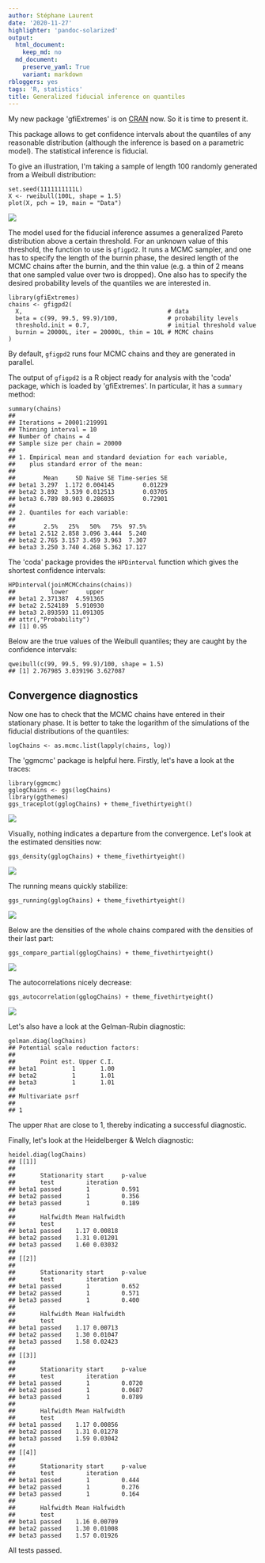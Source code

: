 ```yaml
---
author: Stéphane Laurent
date: '2020-11-27'
highlighter: 'pandoc-solarized'
output:
  html_document:
    keep_md: no
  md_document:
    preserve_yaml: True
    variant: markdown
rbloggers: yes
tags: 'R, statistics'
title: Generalized fiducial inference on quantiles
---
```


My new package 'gfiExtremes' is on
[CRAN](https://cran.r-project.org/web/packages/gfiExtremes/index.html)
now. So it is time to present it.

This package allows to get confidence intervals about the quantiles of
any reasonable distribution (although the inference is based on a
parametric model). The statistical inference is fiducial.

To give an illustration, I'm taking a sample of length 100 randomly
generated from a Weibull distribution:

``` {.r}
set.seed(1111111111L)
X <- rweibull(100L, shape = 1.5)
plot(X, pch = 19, main = "Data")
```

![](./figures/gfiExtremes-weibullSample-1.png)

The model used for the fiducial inference assumes a generalized Pareto
distribution above a certain threshold. For an unknown value of this
threshold, the function to use is `gfigpd2`. It runs a MCMC sampler, and
one has to specify the length of the burnin phase, the desired length of
the MCMC chains after the burnin, and the thin value (e.g. a thin of 2
means that one sampled value over two is dropped). One also has to
specify the desired probability levels of the quantiles we are
interested in.

``` {.r}
library(gfiExtremes)
chains <- gfigpd2(
  X,                                         # data
  beta = c(99, 99.5, 99.9)/100,              # probability levels
  threshold.init = 0.7,                      # initial threshold value
  burnin = 20000L, iter = 20000L, thin = 10L # MCMC chains
)
```

By default, `gfigpd2` runs four MCMC chains and they are generated in
parallel.

The output of `gfigpd2` is a R object ready for analysis with the 'coda'
package, which is loaded by 'gfiExtremes'. In particular, it has a
`summary` method:

``` {.r}
summary(chains)
## 
## Iterations = 20001:219991
## Thinning interval = 10 
## Number of chains = 4 
## Sample size per chain = 20000 
## 
## 1. Empirical mean and standard deviation for each variable,
##    plus standard error of the mean:
## 
##        Mean     SD Naive SE Time-series SE
## beta1 3.297  1.172 0.004145        0.01229
## beta2 3.892  3.539 0.012513        0.03705
## beta3 6.789 80.903 0.286035        0.72901
## 
## 2. Quantiles for each variable:
## 
##        2.5%   25%   50%   75%  97.5%
## beta1 2.512 2.858 3.096 3.444  5.240
## beta2 2.765 3.157 3.459 3.963  7.307
## beta3 3.250 3.740 4.268 5.362 17.127
```

The 'coda' package provides the `HPDinterval` function which gives the
shortest confidence intervals:

``` {.r}
HPDinterval(joinMCMCchains(chains))
##          lower     upper
## beta1 2.371387  4.591365
## beta2 2.524189  5.910930
## beta3 2.893593 11.091305
## attr(,"Probability")
## [1] 0.95
```

Below are the true values of the Weibull quantiles; they are caught by
the confidence intervals:

``` {.r}
qweibull(c(99, 99.5, 99.9)/100, shape = 1.5)
## [1] 2.767985 3.039196 3.627087
```

Convergence diagnostics
-----------------------

Now one has to check that the MCMC chains have entered in their
stationary phase. It is better to take the logarithm of the simulations
of the fiducial distributions of the quantiles:

``` {.r}
logChains <- as.mcmc.list(lapply(chains, log))
```

The 'ggmcmc' package is helpful here. Firstly, let's have a look at the
traces:

``` {.r}
library(ggmcmc)
gglogChains <- ggs(logChains)
library(ggthemes)
ggs_traceplot(gglogChains) + theme_fivethirtyeight()
```

![](./figures/gfiExtremes-traceplot-1.png)

Visually, nothing indicates a departure from the convergence. Let's look
at the estimated densities now:

``` {.r}
ggs_density(gglogChains) + theme_fivethirtyeight()
```

![](./figures/gfiExtremes-densities-1.png)

The running means quickly stabilize:

``` {.r}
ggs_running(gglogChains) + theme_fivethirtyeight()
```

![](./figures/gfiExtremes-runningMeans-1.png)

Below are the densities of the whole chains compared with the densities
of their last part:

``` {.r}
ggs_compare_partial(gglogChains) + theme_fivethirtyeight()
```

![](./figures/gfiExtremes-comparePartial-1.png)

The autocorrelations nicely decrease:

``` {.r}
ggs_autocorrelation(gglogChains) + theme_fivethirtyeight()
```

![](./figures/gfiExtremes-autocorrelations-1.png)

Let's also have a look at the Gelman-Rubin diagnostic:

``` {.r}
gelman.diag(logChains)
## Potential scale reduction factors:
## 
##       Point est. Upper C.I.
## beta1          1       1.00
## beta2          1       1.01
## beta3          1       1.01
## 
## Multivariate psrf
## 
## 1
```

The upper `Rhat` are close to 1, thereby indicating a successful
diagnostic.

Finally, let's look at the Heidelberger & Welch diagnostic:

``` {.r}
heidel.diag(logChains)
## [[1]]
##                                     
##       Stationarity start     p-value
##       test         iteration        
## beta1 passed       1         0.591  
## beta2 passed       1         0.356  
## beta3 passed       1         0.189  
##                               
##       Halfwidth Mean Halfwidth
##       test                    
## beta1 passed    1.17 0.00818  
## beta2 passed    1.31 0.01201  
## beta3 passed    1.60 0.03032  
## 
## [[2]]
##                                     
##       Stationarity start     p-value
##       test         iteration        
## beta1 passed       1         0.652  
## beta2 passed       1         0.571  
## beta3 passed       1         0.400  
##                               
##       Halfwidth Mean Halfwidth
##       test                    
## beta1 passed    1.17 0.00713  
## beta2 passed    1.30 0.01047  
## beta3 passed    1.58 0.02423  
## 
## [[3]]
##                                     
##       Stationarity start     p-value
##       test         iteration        
## beta1 passed       1         0.0720 
## beta2 passed       1         0.0687 
## beta3 passed       1         0.0789 
##                               
##       Halfwidth Mean Halfwidth
##       test                    
## beta1 passed    1.17 0.00856  
## beta2 passed    1.31 0.01278  
## beta3 passed    1.59 0.03042  
## 
## [[4]]
##                                     
##       Stationarity start     p-value
##       test         iteration        
## beta1 passed       1         0.444  
## beta2 passed       1         0.276  
## beta3 passed       1         0.164  
##                               
##       Halfwidth Mean Halfwidth
##       test                    
## beta1 passed    1.16 0.00709  
## beta2 passed    1.30 0.01008  
## beta3 passed    1.57 0.01926
```

All tests passed.
